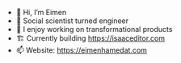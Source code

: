 - 👋 Hi, I’m Eimen
- 🫶 Social scientist turned engineer
- 👀 I enjoy working on transformational products
- 🏗️ Currently building https://isaaceditor.com
- 📫 Website: https://eimenhamedat.com


<!---
eimenbnhmd/eimenbnhmd is a ✨ special ✨ repository because its `README.md` (this file) appears on your GitHub profile.
You can click the Preview link to take a look at your changes.
--->
